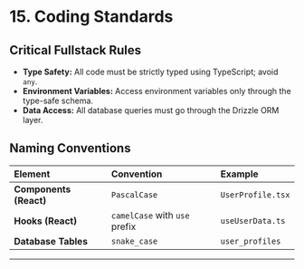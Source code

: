 # 15. Coding Standards
## Critical Fullstack Rules
* **Type Safety:** All code must be strictly typed using TypeScript; avoid `any`.
* **Environment Variables:** Access environment variables only through the type-safe schema.
* **Data Access:** All database queries must go through the Drizzle ORM layer.
## Naming Conventions
| Element | Convention | Example |
| :--- | :--- | :--- |
| **Components (React)** | `PascalCase` | `UserProfile.tsx` |
| **Hooks (React)** | `camelCase` with `use` prefix | `useUserData.ts` |
| **Database Tables** | `snake_case` | `user_profiles` |
---